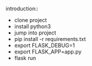 introduction::
- clone project
- install python3
- jump into project
- pip install -r requirements.txt
- export FLASK_DEBUG=1
- export FLASK_APP=app.py
- flask run

